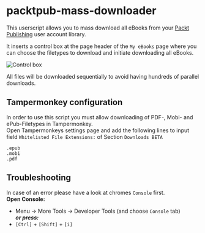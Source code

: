 # packtpub-mass-downloader
This userscript allows you to mass download all eBooks from your [Packt Publishing](https://www.packtpub.com/account/my-ebooks) user account library.

It inserts a control box at the page header of the `My eBooks` page where you can choose the filetypes to download and initiate downloading all eBooks.

![Control box](https://github.com/itc-ger/packtpub-mass-downloader/raw/master/Packt%20Publishing%20mass%20downloader%20-%20control.png "Control box")

All files will be downloaded sequentially to avoid having hundreds of parallel downloads.  



## Tampermonkey configuration 

In order to use this script you must allow downloading of PDF-, Mobi- and ePub-Filetypes in Tampermonkey. \
Open Tampermonkeys settings page and add the following lines to input field `Whitelisted File Extensions:` of Section `Downloads BETA`

```
.epub
.mobi
.pdf
```

## Troubleshooting

In case of an error please have a look at chromes `Console` first. \
__Open Console:__ 
- Menu -> More Tools -> Developer Tools (and choose `Console` tab) \
_**or press:**_
- `[Ctrl]` + `[Shift]` + `[i]`
